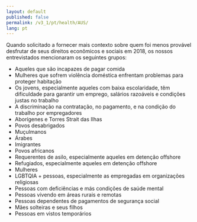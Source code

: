 ```yaml
---
layout: default
published: false
permalink: /v3_1/pt/health/AUS/
lang: pt
---
```


Quando solicitado a fornecer mais contexto sobre quem foi menos provável desfrutar de seus direitos econômicos e sociais em 2018, os nossos entrevistados mencionaram os seguintes grupos:
- Aqueles que são incapazes de pagar comida
- Mulheres que sofrem violência doméstica enfrentam problemas para proteger habitação
- Os jovens, especialmente aqueles com baixa escolaridade, têm dificuldade para garantir um emprego, salários razoáveis e condições justas no trabalho
- A discriminação na contratação, no pagamento, e na condição do trabalho por empregadores 
- Aborígenes e  Torres Strait das Ilhas
- Povos desabrigados
- Muçulmanos
- Árabes
- Imigrantes
- Povos africanos
- Requerentes de asilo, especialmente aqueles em detenção offshore
- Refugiados, especialmente aqueles em detenção offshore
- Mulheres
- LGBTQIA + pessoas, especialmente as empregadas em organizações religiosas
- Pessoas com deficiências e más condições de saúde mental
- Pessoas vivendo em áreas rurais e remotas
- Pessoas dependentes de pagamentos de segurança social
- Mães solteiras e seus filhos
- Pessoas em vistos temporários

